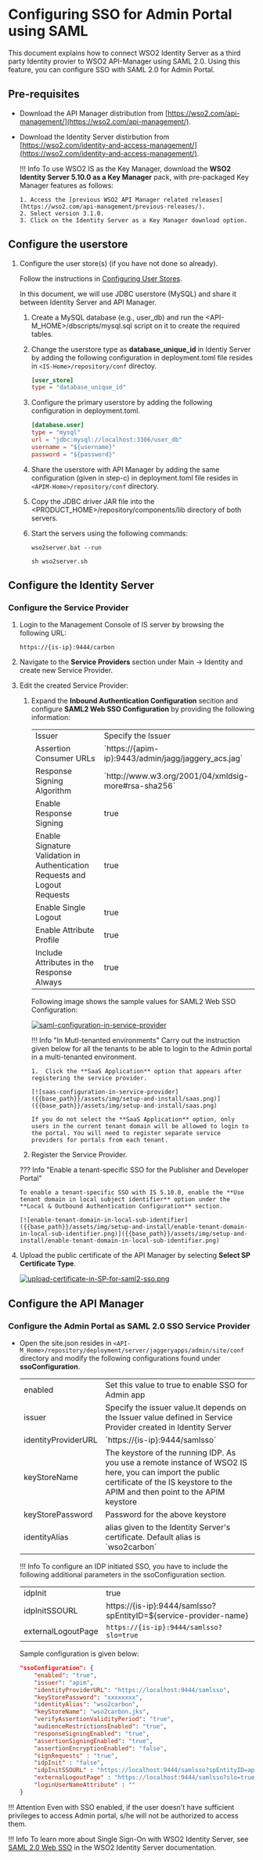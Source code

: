 # Configuring SSO for Admin Portal using SAML

This document explains how to connect WSO2 Identity Server as a third party Identity provier to WSO2 API-Manager using SAML 2.0. Using this feature, you can configure SSO with SAML 2.0 for Admin Portal.

## Pre-requisites

-   Download the API Manager distribution from [https://wso2.com/api-management/](https://wso2.com/api-management/).

-   Download the Identity Server distirbution from [https://wso2.com/identity-and-access-management/](https://wso2.com/identity-and-access-management/).

    !!! Info
        To use WSO2 IS as the Key Manager, download the **WSO2 Identity Server 5.10.0 as a Key Manager** pack, with pre-packaged Key Manager features as follows:

        1. Access the [previous WSO2 API Manager related releases](https://wso2.com/api-management/previous-releases/).
        2. Select version 3.1.0.
        3. Click on the Identity Server as a Key Manager download option.

## Configure the userstore

1. Configure the user store(s) (if you have not done so already).

    Follow the instructions in [Configuring User Stores]({{base_path}}/administer/product-administration/managing-users-and-roles/managing-user-stores/introduction-to-userstores/).

    In this document, we will use JDBC userstore (MySQL) and share it between Identity Server and API Manager.

    1.  Create a MySQL database (e.g., user_db) and run the <API-M_HOME>/dbscripts/mysql.sql script on it to create the required tables. 

    2.  Change the userstore type as **database_unique_id** in Identiy Server by adding the following configuration in deployment.toml file resides in `<IS-Home>/repository/conf` directoy.

        ``` toml
        [user_store]
        type = "database_unique_id"
        ```

    3.  Configure the primary userstore by adding the following configuration in deployment.toml.

        ``` toml
        [database.user]
        type = "mysql"
        url = "jdbc:mysql://localhost:3306/user_db"
        username = "${username}"
        password = "${password}"
        ```

    4.  Share the userstore with API Manager by adding the same configuration (given in step-c) in deployment.toml file resides in `<APIM-Home>/repository/conf` directory.

    5.  Copy the JDBC driver JAR file into the <PRODUCT_HOME>/repository/components/lib directory of both servers.

    6.  Start the servers using the following commands:

        ``` tab="On Windows"
        wso2server.bat --run
        ```

        ``` tab="On Linux/Mac OS"
        sh wso2server.sh
        ```

## Configure the Identity Server

### Configure the Service Provider

1.  Login to the Management Console of IS server by browsing the following URL:  

    ```
    https://{is-ip}:9444/carbon
    ```

2.  Navigate to the **Service Providers** section under Main → Identity and create new Service Provider.

3.  Edit the created Service Provider:

    1.  Expand the **Inbound Authentication Configuration** secition and configure **SAML2 Web SSO Configuration** by providing the following information:

        <table>
        <tbody>
            <tr>
                <td>Issuer</td>
                <td>Specify the Issuer</td>
            </tr>
            <tr>
                <td>Assertion Consumer URLs</td>
                <td>`https://{apim-ip}:9443/admin/jagg/jaggery_acs.jag`</td>
            </tr>
            <tr>
                <td>Response Signing Algorithm</td>
                <td>`http://www.w3.org/2001/04/xmldsig-more#rsa-sha256`</td>
            </tr>
            <tr>
                <td>Enable Response Signing</td>
                <td>true</td>
            </tr>
            <tr>
                <td>Enable Signature Validation in Authentication Requests and Logout Requests</td>
                <td>true</td>
            </tr>
            <tr>
                <td>Enable Single Logout</td>
                <td>true</td>
            </tr>
            <tr>
                <td>Enable Attribute Profile</td>
                <td>true</td>
            </tr>
            <tr>
                <td>Include Attributes in the Response Always</td>
                <td>true</td>
            </tr>
        </tbody>
        </table>

        Following image shows the sample values for SAML2 Web SSO Configuration:

        [![saml-configuration-in-service-provider]({{base_path}}/assets/img/setup-and-install/saml-configuration-in-service-provider.png)]({{base_path}}/assets/img/setup-and-install/saml-configuration-in-service-provider.png)

        !!! Info "In Mutl-tenanted environments"
            Carry out the instruction given below for all the tenants to be able to login to the Admin portal in a multi-tenanted environment.

            1.  Click the **SaaS Application** option that appears after registering the service provider.

            [![saas-configuration-in-service-provider]({{base_path}}/assets/img/setup-and-install/saas.png)]({{base_path}}/assets/img/setup-and-install/saas.png)            

            If you do not select the **SaaS Application** option, only users in the current tenant domain will be allowed to login to the portal. You will need to register separate service providers for portals from each tenant.

    2.  Register the Service Provider.

    ??? Info "Enable a tenant-specific SSO for the Publisher and Developer Portal"

        To enable a tenant-specific SSO with IS 5.10.0, enable the **Use tenant domain in local subject identifier** option under the **Local & Outbound Authentication Configuration** section.

        [![enable-tenant-domain-in-local-sub-identifier]({{base_path}}/assets/img/setup-and-install/enable-tenant-domain-in-local-sub-identifier.png)]({{base_path}}/assets/img/setup-and-install/enable-tenant-domain-in-local-sub-identifier.png)

4.  Upload the public certificate of the API Manager by selecting **Select SP Certificate Type**.

    [![upload-certificate-in-SP-for-saml2-sso.png]({{base_path}}/assets/img/setup-and-install/upload-certificate-in-SP-for-saml2-sso.png)]({{base_path}}/assets/img/setup-and-install/upload-certificate-in-SP-for-saml2-sso.png)

## Configure the API Manager

### Configure the Admin Portal as SAML 2.0 SSO Service Provider

- Open the site.json resides in `<API-M_Home>/repository/deployment/server/jaggeryapps/admin/site/conf` directory and modify the following configurations found under **ssoConfiguration**.

    <table>
        <tbody>
            <tr>
                <td>enabled</td>
                <td>Set this value to true to enable SSO for Admin app</td>
            </tr>
            <tr>
                <td>issuer</td>
                <td>Specify the issuer value.It depends on the Issuer value defined in Service Provider created in Identity Server</td>
            </tr>
            <tr>
                <td>identityProviderURL</td>
                <td>`https://{is-ip}:9444/samlsso`</td>
            </tr>
            <tr>
                <td>keyStoreName</td>
                <td>The keystore of the running IDP. As you use a remote instance of WSO2 IS here, you can import the public certificate of the IS keystore to the APIM and then point to the APIM keystore</td>
            </tr>
            <tr>
                <td>keyStorePassword</td>
                <td>Password for the above keystore</td>
            </tr>
            <tr>
                <td>identityAlias</td>
                <td>alias given to the Identity Server's certificate. Default alias is `wso2carbon`</td>
            </tr>
        </tbody>
    </table>

    !!! Info 
        To configure an IDP initiated SSO, you have to include the following additional parameters in the ssoConfiguration section.
        <table>
        <tbody>
            <tr>
                <td>idpInit</td>
                <td>true</td>
            </tr>
            <tr>
                <td>idpInitSSOURL</td>
                <td>https://{is-ip}:9444/samlsso?spEntityID=${service-provider-name}</td>
            </tr>
            <tr>
                <td>externalLogoutPage</td>
                <td>`https://{is-ip}:9444/samlsso?slo=true`</td>
            </tr>
        </tbody>
        </table>

    Sample configuration is given below:

    ``` json
    "ssoConfiguration": {
        "enabled": "true",
        "issuer": "apim",
        "identityProviderURL": "https://localhost:9444/samlsso",
        "keyStorePassword": "xxxxxxxx",
        "identityAlias": "wso2carbon",
        "keyStoreName": "wso2carbon.jks",
        "verifyAssertionValidityPeriod": "true",
        "audienceRestrictionsEnabled": "true",
        "responseSigningEnabled": "true",
        "assertionSigningEnabled": "true",
        "assertionEncryptionEnabled": "false",
        "signRequests" : "true",
        "idpInit" : "false",
        "idpInitSSOURL" : "https://localhost:9444/samlsso?spEntityID=apim",
        "externalLogoutPage" : "https://localhost:9444/samlsso?slo=true",
        "loginUserNameAttribute" : ""
    } 
    ```

!!! Attention
    Even with SSO enabled, if the user doesn't have sufficient privileges to access Admin portal, s/he will not be authorized to access them.

!!! Info
        To learn more about Single Sign-On with WSO2 Identity Server, see [SAML 2.0 Web SSO](https://is.docs.wso2.com/en/5.10.0/learn/saml-2.0-web-sso/) in the WSO2 Identity Server documentation.
